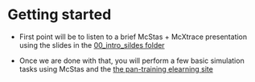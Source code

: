 # Getting started
- First point will be to listen to a brief McStas + McXtrace presentation using the slides in the [00_intro_sildes folder](00_intro_sildes)

- Once we are done with that, you will perform a few basic simulation tasks using McStas and the
  [the pan-training elearning site](01_starting_the_guis/README.md)

